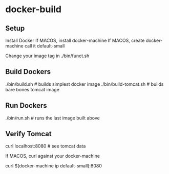 # docker-build

Setup
---
Install Docker
If MACOS, install docker-machine
If MACOS, create docker-machine call it default-small

Change your image tag in ./bin/funct.sh

Build Dockers
---
./bin/build.sh # builds simplest docker image
./bin/build-tomcat.sh # builds bare bones tomcat image

Run Dockers
---
./bin/run.sh # runs the last image built above

Verify Tomcat
---
curl localhost:8080 # see tomcat data

If MACOS, curl against your docker-machine

curl $(docker-machine ip default-small):8080


